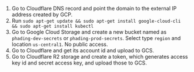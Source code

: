 1. Go to Cloudflare DNS record and point the domain to the external IP address created by GCP.
1. Run `sudo apt-get update && sudo apt-get install google-cloud-cli && sudo apt-get install kubectl`
1. Go to Google Cloud Storage and create a new bucket named as `phading-dev-secrets` or `phading-prod-secrets`. Select type `region` and location `us-central1`. No public access.
1. Go to Cloudflare and get its account id and upload to GCS.
1. Go to Cloudflare R2 storage and create a token, which generates access key id and secret access key, and upload those to GCS.
